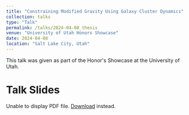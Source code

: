 ```yaml
---
title: "Constraining Modified Gravity Using Galaxy Cluster Dynamics"
collection: talks
type: "Talk"
permalink: /talks/2024-04-08_thesis
venue: "University of Utah Honors Showcase"
date: 2024-04-08
location: "Salt Lake City, Utah"
---
```


This talk was given as part of the Honor's Showcase at the University of Utah.

<h1>Talk Slides</h1>

<body>
    <object data="../files/Probing%20Dark%20Matter%20and%20Modified%20Gravity%20Using%20Galaxy.pdf" type="application/pdf" width="100%" height="200px">
      <p>Unable to display PDF file. <a href="../files/Probing%20Dark%20Matter%20and%20Modified%20Gravity%20Using%20Galaxy.pdf">Download</a> instead.</p>
    </object>
</body>
